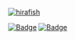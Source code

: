 <p align="left">
  <a href="https://github.com/hirafish/hirafish/">
    <img src="https://komarev.com/ghpvc/?username=hirafish" alt="hirafish" />
  </a>
  
[![Badge](https://cp-logo.vercel.app/atcoder/hirafish)](https://atcoder.jp/users/hirafish) 
[![Badge](https://cp-logo.vercel.app/codeforces/hirafish)](https://codeforces.com/profile/hirafish) 

